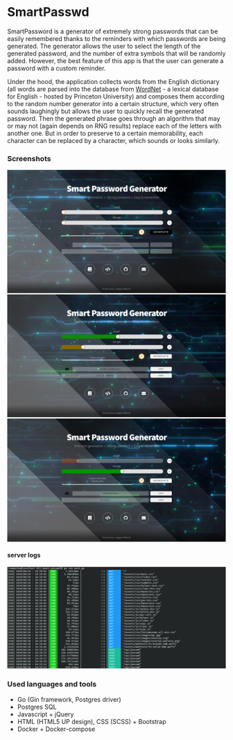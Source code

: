 # SmartPasswd

SmartPassword is a generator of extremely strong passwords that can be easily remembered thanks to the reminders with which passwords are being generated.
The generator allows the user to select the length of the generated password, and the number of extra symbols that will be randomly added. However, the best feature of this app is that the user can generate a password with a custom reminder.

Under the hood, the application collects words from the English dictionary (all words are parsed into the database from <a href="https://wordnet.princeton.edu/">WordNet</a> - a lexical database for English - hosted by Princeton University) and composes them according to the random number generator into a certain structure, which very often sounds laughingly but allows the user to quickly recall the generated password. Then the generated phrase goes through an algorithm that may or may not (again depends on RNG results) replace each of the letters with another one. But in order to preserve to a certain memorability, each character can be replaced by a character, which sounds or looks similarly.

### Screenshots
<img src="https://raw.githubusercontent.com/chutified/smart-passwd/master/imgs/1.jpg">
<img src="https://raw.githubusercontent.com/chutified/smart-passwd/master/imgs/2.jpg">
<img src="https://raw.githubusercontent.com/chutified/smart-passwd/master/imgs/3.jpg">

#### server logs
<img src="https://raw.githubusercontent.com/chutified/smart-passwd/master/imgs/4.jpg">

### Used languages and tools
  - Go (Gin framework, Postgres driver)
  - Postgres SQL
  - Javascript + jQuery
  - HTML (HTML5 UP design), CSS (SCSS) + Bootstrap
  - Docker + Docker-compose
